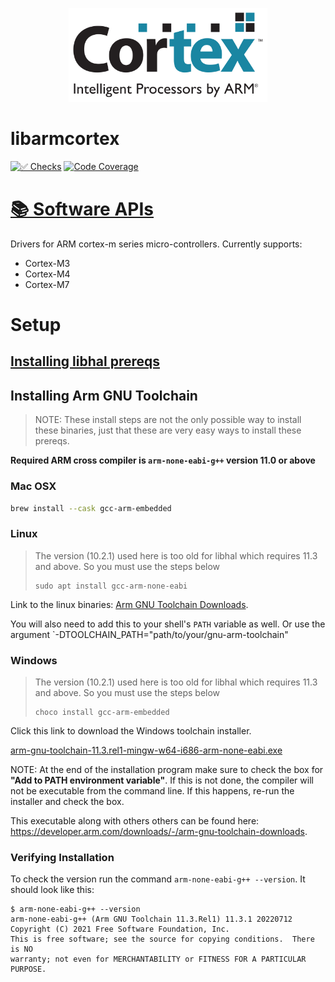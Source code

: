 <p align="center">
  <img height="150" src="logo.svg">
</p>

# libarmcortex

[![✅ Checks](https://github.com/libhal/libarmcortex/actions/workflows/ci.yml/badge.svg)](https://github.com/libhal/libarmcortex/actions/workflows/ci.yml)
[![Code Coverage](https://libhal.github.io/libarmcortex/coverage/coverage.svg)](https://libhal.github.io/libarmcortex/coverage/)

# [📚 Software APIs](https://libhal.github.io/libarmcortex/api)

Drivers for ARM cortex-m series micro-controllers. Currently supports:

* Cortex-M3
* Cortex-M4
* Cortex-M7

# Setup

## [Installing libhal prereqs](https://libhal.github.io/setup/)

## Installing Arm GNU Toolchain

> NOTE: These install steps are not the only possible way to install these
> binaries, just that these are very easy ways to install these prereqs.

**Required ARM cross compiler is `arm-none-eabi-g++` version 11.0 or above**

### Mac OSX

```zsh
brew install --cask gcc-arm-embedded
```

### Linux

> The version (10.2.1) used here is too old for libhal which requires 11.3 and
> above. So you must use the steps below
>
> ```
> sudo apt install gcc-arm-none-eabi
> ```

Link to the linux binaries: [Arm GNU Toolchain
Downloads](https://developer.arm.com/downloads/-/arm-gnu-toolchain-downloads).

You will also need to add this to your shell's `PATH` variable as well. Or use
the argument `-DTOOLCHAIN_PATH="path/to/your/gnu-arm-toolchain"

### Windows

> The version (10.2.1) used here is too old for libhal which requires 11.3 and
> above. So you must use the steps below
>
>```
>choco install gcc-arm-embedded
>```

Click this link to download the Windows toolchain installer.

[arm-gnu-toolchain-11.3.rel1-mingw-w64-i686-arm-none-eabi.exe](https://developer.arm.com/-/media/Files/downloads/gnu/11.3.rel1/binrel/arm-gnu-toolchain-11.3.rel1-mingw-w64-i686-arm-none-eabi.exe?rev=674f6ef06614499dad033db88c3452b3&hash=B2AAC9DBE66448116B07ED6C0BB7B71EAD875426)

NOTE: At the end of the installation program make sure to check the box for
**"Add to PATH environment variable"**. If this is not done, the compiler will
not be executable from the command line. If this happens, re-run the installer
and check the box.

This executable along with others others can be found here:
https://developer.arm.com/downloads/-/arm-gnu-toolchain-downloads.

### Verifying Installation

To check the version run the command `arm-none-eabi-g++ --version`. It should
look like this:

```
$ arm-none-eabi-g++ --version
arm-none-eabi-g++ (Arm GNU Toolchain 11.3.Rel1) 11.3.1 20220712
Copyright (C) 2021 Free Software Foundation, Inc.
This is free software; see the source for copying conditions.  There is NO
warranty; not even for MERCHANTABILITY or FITNESS FOR A PARTICULAR PURPOSE.
```
